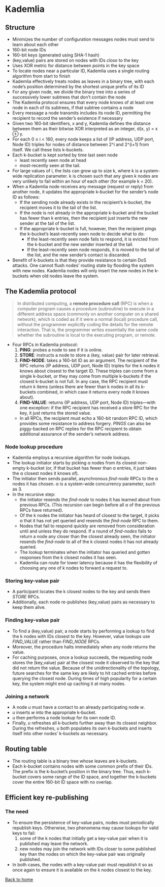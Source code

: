 # Kademlia

## Structure
- Minimizes the number of configuration messages nodes must send to learn about each other
- 160-bit node IDs
- 160-bit keys (generated using SHA-1 hash)
- (key,value) pairs are stored on
nodes with IDs *close* to the key
- Uses XOR metric for distance between points in the key space
- To locate nodes near a particular ID, Kademlia uses a single routing algorithm from start to finish
- Kademlia effectively treats nodes as leaves in a binary tree, with each node’s position determined by the shortest unique prefix of its ID
- For any given node, we divide the binary tree into a series of successively lower subtrees that don’t contain the node
- The Kademlia protocol ensures that every node knows of at least one node in each of its subtrees, if that subtree contains a node
- Every message a node transmits includes its node ID, permitting the recipient to record the sender’s existence if necessary
- Given two 160-bit identifiers, x and y, Kademlia defines the distance between them as their bitwise XOR interpreted as an integer, d(x, y) = x ⊕ y.
- For each 0 ≤ i < 160, every node keeps a list of (IP address, UDP port, Node ID) triples for nodes of distance between 2^i and 2^(i+1) from itself. We call these lists k-buckets.
- Each k-bucket is kept sorted by time last seen node
    - least recently seen node at head
    - most-recently seen at the tail. 
- For large values of i, the lists can grow up to size k, where k is a system-wide replication parameter. k is chosen such that any given k nodes are very unlikely to fail within an hour of each other (for example k = 20).
- When a Kademlia node receives any message (request or reply) from another node, it updates the appropriate k-bucket for the sender’s node ID as follows:
    - If the sending node already exists in the recipient’s k-bucket, the recipient moves it to the tail of the list.
    - If the node is not already in the appropriate k-bucket and the bucket has fewer than k entries, then the recipient just inserts the new sender at the tail of the list.
    - If the appropriate k-bucket is full, however, then the recipient pings the k-bucket’s least-recently seen node to decide what to do:
        - If the least-recently seen node fails to respond, it is evicted from the k-bucket and the new sender inserted at the tail.
        - If the least-recently seen node responds, it is moved to the tail of the list, and the new sender’s contact is discarded.
- Benefit of k-buckets is that they provide resistance to certain DoS attacks. One cannot flush nodes’ routing state by flooding the system with new nodes. Kademlia nodes will only insert the new nodes in the k-buckets when old nodes leave the system.

## The Kademlia protocol
> In distributed computing, a **remote procedure call** (RPC) is when a computer program causes a procedure (subroutine) to execute in a different address space (commonly on another computer on a shared network), which is coded as if it were a normal (local) procedure call, without the programmer explicitly coding the details for the remote interaction. That is, the programmer writes essentially the same code whether the subroutine is local to the executing program, or remote.

- Four RPCs in Kademlia protocol:
    1. **PING**: probes a node to see if it is online.
    2. **STORE**: instructs a node to store a ⟨key, value⟩ pair for later retrieval.
    3. **FIND-NODE**: takes a 160-bit ID as an argument. The recipient of the RPC returns ⟨IP address, UDP port, Node ID⟩ triples for the k nodes it knows about closest to the target ID. These triples can come from a single k-bucket, or they may come from multiple k-buckets if the closest k-bucket is not full. In any case, the RPC recipient must return k items (unless there are fewer than k nodes in all its k-buckets combined, in which case it returns every node it knows about).
    4. **FIND-VALUE**: returns (IP address, UDP port, Node ID) triples—with one exception: if the RPC recipient has received a store RPC for the key, it just returns the stored value.
    - In all RPCs, the recipient must echo a 160-bit random RPC ID, which provides some resistance to address forgery. *PINGS* can also be piggy-backed on RPC replies for the RPC recipient to obtain additional assurance of the sender’s network address.

### Node lookup procedure
- Kademlia employs a recursive algorithm for node lookups.
- The lookup initiator starts by picking α nodes from its closest non-empty k-bucket (or, if that bucket has fewer than α entries, it just takes the α closest nodes it knows of).
- The initiator then sends parallel, asynchronous *find-node* RPCs to the α nodes it has chosen. α is a system-wide concurrency parameter, such as 3.
- In the recursive step:
    - the initiator resends the *find-node* to nodes it has learned about from previous RPCs. (This recursion can begin before all α of the previous RPCs have returned).
    - Of the k nodes the initiator has heard of closest to the target, it picks α that it has not yet queried and resends the *find-node* RPC to them.
    - Nodes that fail to respond quickly are removed from consideration until and unless they do respond. If a round of *find-nodes* fails to return a node any closer than the closest already seen, the initiator resends the *find-node* to all of the k closest nodes it has not already queried.
    - The lookup terminates when the initiator has queried and gotten responses from the k closest nodes it has seen.
    - Kademlia can route for lower latency because it has the flexibility of choosing any one of k nodes to forward a request to.

### Storing key-value pair
- A participant locates the k closest nodes to the key and sends them *STORE* RPCs.
- Additionally, each node re-publishes (key,value)
pairs as necessary to keep them alive.

### Finding key-value pair
- To find a (key,value) pair, a node starts by performing a lookup to find the k nodes with IDs closest to the key. However, value lookups use *FIND_VALUE* rather than *FIND_NODE* RPCs.
- Moreover, the procedure halts immediately when any node returns the value.
- For caching purposes, once a lookup succeeds, the requesting node stores the (key,value) pair at the closest node it observed to the key that did not return the value. Because of the unidirectionality of the topology, future searches for the same key are likely to hit cached entries before querying the closest node. During times of high popularity for a certain key, the system might end up caching it at many nodes.

### Joining a network
- A node *u* must have a contact to an already participating node *w*.
- *u* inserts *w* into the appropriate k-bucket.
- *u* then performs a node lookup for its own node ID.
- Finally, *u* refreshes all k-buckets further away than its closest neighbor. During the refreshes, *u* both populates its own k-buckets and inserts itself into other nodes’ k-buckets as necessary.

## Routing table
- The routing table is a binary tree whose leaves are k-buckets.
- Each k-bucket contains nodes with some common prefix of their IDs. The prefix is the k-bucket’s position in the binary tree. Thus, each k-bucket covers some range of the ID space, and together the k-buckets cover the entire 160-bit ID space with no overlap.

## Efficient key re-publishing
### The need
- To ensure the persistence of key-value pairs, nodes must periodically republish keys. Otherwise, two phenomena may cause lookups for valid keys to fail:
    1. some of the k nodes that initially get a key-value pair when it is published may leave the network.
    2. new nodes may join the network with IDs closer to some published key than the nodes on which the key-value pair was originally published.
- In both cases, the nodes with a key-value pair must republish it so as once again to ensure it is available on the k nodes closest to the key.

[Back to home](./Home.md)